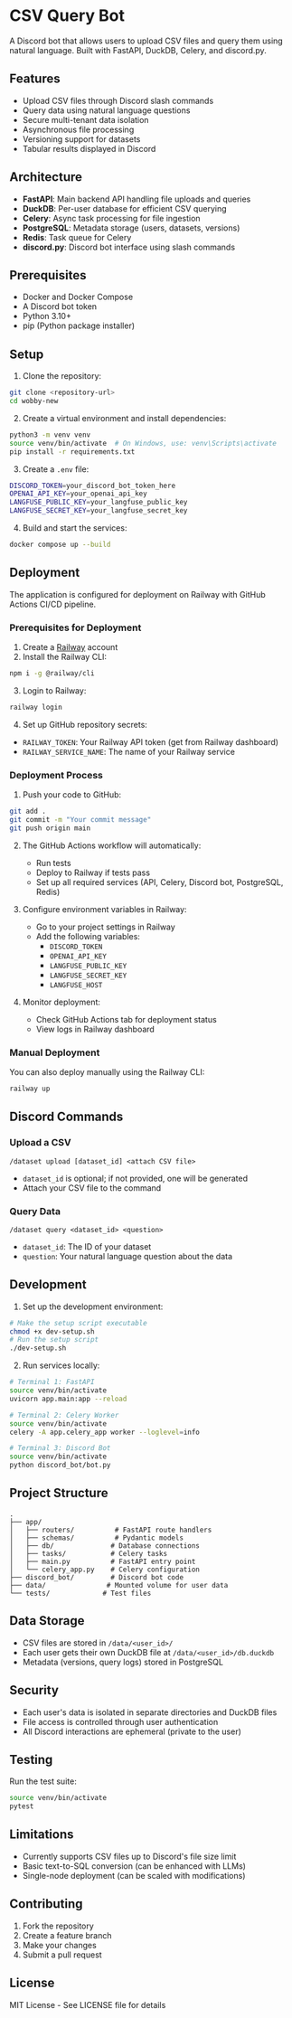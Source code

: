 # CSV Query Bot

A Discord bot that allows users to upload CSV files and query them using natural language. Built with FastAPI, DuckDB, Celery, and discord.py.

## Features

- Upload CSV files through Discord slash commands
- Query data using natural language questions
- Secure multi-tenant data isolation
- Asynchronous file processing
- Versioning support for datasets
- Tabular results displayed in Discord

## Architecture

- **FastAPI**: Main backend API handling file uploads and queries
- **DuckDB**: Per-user database for efficient CSV querying
- **Celery**: Async task processing for file ingestion
- **PostgreSQL**: Metadata storage (users, datasets, versions)
- **Redis**: Task queue for Celery
- **discord.py**: Discord bot interface using slash commands

## Prerequisites

- Docker and Docker Compose
- A Discord bot token
- Python 3.10+
- pip (Python package installer)

## Setup

1. Clone the repository:
```bash
git clone <repository-url>
cd wobby-new
```

2. Create a virtual environment and install dependencies:
```bash
python3 -m venv venv
source venv/bin/activate  # On Windows, use: venv\Scripts\activate
pip install -r requirements.txt
```

3. Create a `.env` file:
```bash
DISCORD_TOKEN=your_discord_bot_token_here
OPENAI_API_KEY=your_openai_api_key
LANGFUSE_PUBLIC_KEY=your_langfuse_public_key
LANGFUSE_SECRET_KEY=your_langfuse_secret_key
```

4. Build and start the services:
```bash
docker compose up --build
```

## Deployment

The application is configured for deployment on Railway with GitHub Actions CI/CD pipeline.

### Prerequisites for Deployment

1. Create a [Railway](https://railway.app) account
2. Install the Railway CLI:
```bash
npm i -g @railway/cli
```

3. Login to Railway:
```bash
railway login
```

4. Set up GitHub repository secrets:
- `RAILWAY_TOKEN`: Your Railway API token (get from Railway dashboard)
- `RAILWAY_SERVICE_NAME`: The name of your Railway service

### Deployment Process

1. Push your code to GitHub:
```bash
git add .
git commit -m "Your commit message"
git push origin main
```

2. The GitHub Actions workflow will automatically:
   - Run tests
   - Deploy to Railway if tests pass
   - Set up all required services (API, Celery, Discord bot, PostgreSQL, Redis)

3. Configure environment variables in Railway:
   - Go to your project settings in Railway
   - Add the following variables:
     - `DISCORD_TOKEN`
     - `OPENAI_API_KEY`
     - `LANGFUSE_PUBLIC_KEY`
     - `LANGFUSE_SECRET_KEY`
     - `LANGFUSE_HOST`

4. Monitor deployment:
   - Check GitHub Actions tab for deployment status
   - View logs in Railway dashboard

### Manual Deployment

You can also deploy manually using the Railway CLI:
```bash
railway up
```

## Discord Commands

### Upload a CSV
```
/dataset upload [dataset_id] <attach CSV file>
```
- `dataset_id` is optional; if not provided, one will be generated
- Attach your CSV file to the command

### Query Data
```
/dataset query <dataset_id> <question>
```
- `dataset_id`: The ID of your dataset
- `question`: Your natural language question about the data

## Development

1. Set up the development environment:
```bash
# Make the setup script executable
chmod +x dev-setup.sh
# Run the setup script
./dev-setup.sh
```

2. Run services locally:
```bash
# Terminal 1: FastAPI
source venv/bin/activate
uvicorn app.main:app --reload

# Terminal 2: Celery Worker
source venv/bin/activate
celery -A app.celery_app worker --loglevel=info

# Terminal 3: Discord Bot
source venv/bin/activate
python discord_bot/bot.py
```

## Project Structure

```
.
├── app/
│   ├── routers/          # FastAPI route handlers
│   ├── schemas/          # Pydantic models
│   ├── db/              # Database connections
│   ├── tasks/           # Celery tasks
│   ├── main.py          # FastAPI entry point
│   └── celery_app.py    # Celery configuration
├── discord_bot/         # Discord bot code
├── data/               # Mounted volume for user data
└── tests/             # Test files
```

## Data Storage

- CSV files are stored in `/data/<user_id>/`
- Each user gets their own DuckDB file at `/data/<user_id>/db.duckdb`
- Metadata (versions, query logs) stored in PostgreSQL

## Security

- Each user's data is isolated in separate directories and DuckDB files
- File access is controlled through user authentication
- All Discord interactions are ephemeral (private to the user)

## Testing

Run the test suite:
```bash
source venv/bin/activate
pytest
```

## Limitations

- Currently supports CSV files up to Discord's file size limit
- Basic text-to-SQL conversion (can be enhanced with LLMs)
- Single-node deployment (can be scaled with modifications)

## Contributing

1. Fork the repository
2. Create a feature branch
3. Make your changes
4. Submit a pull request

## License

MIT License - See LICENSE file for details
